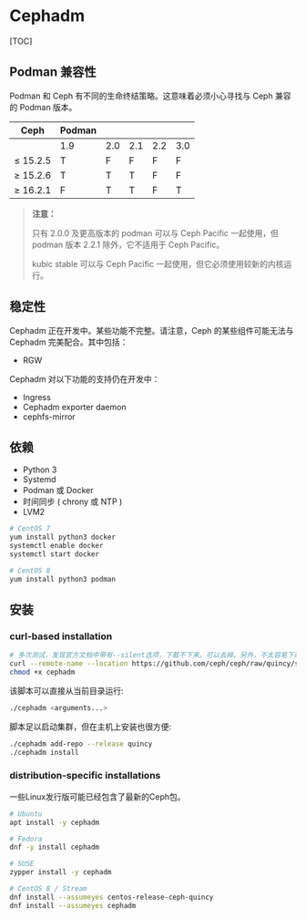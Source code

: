 # Cephadm

[TOC]

## Podman 兼容性

Podman 和 Ceph 有不同的生命终结策略。这意味着必须小心寻找与 Ceph 兼容的 Podman 版本。

| Ceph     | Podman |      |      |      |      |
| -------- | ------ | ---- | ---- | ---- | ---- |
|          | 1.9    | 2.0  | 2.1  | 2.2  | 3.0  |
| ≤ 15.2.5 | T      | F    | F    | F    | F    |
| ≥ 15.2.6 | T      | T    | T    | F    | F    |
| ≥ 16.2.1 | F      | T    | T    | F    | T    |

> **注意：**
>
> 只有 2.0.0 及更高版本的 podman 可以与 Ceph Pacific 一起使用，但 podman 版本 2.2.1 除外，它不适用于  Ceph Pacific。
>
> kubic stable 可以与 Ceph Pacific 一起使用，但它必须使用较新的内核运行。

## 稳定性

Cephadm 正在开发中。某些功能不完整。请注意，Ceph 的某些组件可能无法与 Cephadm 完美配合。其中包括：

- RGW

Cephadm 对以下功能的支持仍在开发中：

- Ingress
- Cephadm exporter daemon
- cephfs-mirror

## 依赖

- Python 3
- Systemd
- Podman 或 Docker
- 时间同步 ( chrony 或 NTP )
- LVM2

```bash
# CentOS 7
yum install python3 docker
systemctl enable docker
systemctl start docker

# CentOS 8
yum install python3 podman
```

## 安装

### curl-based installation

```bash
# 多次测试，发现官方文档中带有--silent选项，下载不下来。可以去掉。另外，不太容易下载成功。此方法不建议。
curl --remote-name --location https://github.com/ceph/ceph/raw/quincy/src/cephadm/cephadm
chmod +x cephadm
```

该脚本可以直接从当前目录运行:

```bash
./cephadm <arguments...>
```

脚本足以启动集群，但在主机上安装也很方便:

```bash
./cephadm add-repo --release quincy
./cephadm install
```

### distribution-specific installations

一些Linux发行版可能已经包含了最新的Ceph包。

 ```bash
# Ubuntu
apt install -y cephadm

# Fedora
dnf -y install cephadm

# SUSE
zypper install -y cephadm

# CentOS 8 / Stream
dnf install --assumeyes centos-release-ceph-quincy
dnf install --assumeyes cephadm
 ```